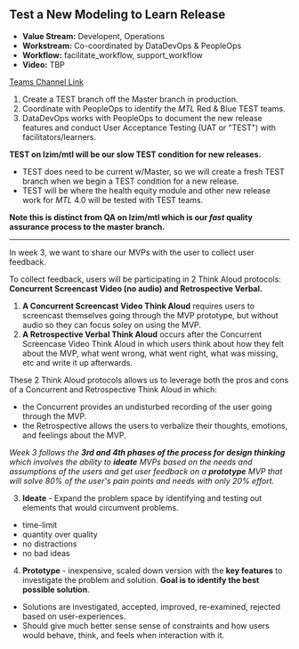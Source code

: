 ## Test a New Modeling to Learn Release

- **Value Stream:** Developent, Operations
- **Workstream:** Co-coordinated by DataDevOps & PeopleOps
- **Workflow:** facilitate_workflow, support_workflow
- **Video:** TBP

[Teams Channel Link](https://teams.microsoft.com/l/message/19:d15133fbfb4d4c3a8c81701292b1890d@thread.skype/1653504753950?tenantId=e95f1b23-abaf-45ee-821d-b7ab251ab3bf&groupId=1db500d5-0d01-4254-af42-ad3f78bafacd&parentMessageId=1653504753950&teamName=teampsd_vha&channelName=training_workflow&createdTime=1653504753950)

1. Create a TEST branch off the Master branch in production.
2. Coordinate with PeopleOps to identify the _MTL_ Red & Blue TEST teams.
3. DataDevOps works with PeopleOps to document the new release features and conduct User Acceptance Testing (UAT or "TEST") with facilitators/learners.

**TEST on lzim/mtl will be our slow TEST condition for new releases.**
- TEST does need to be current w/Master, so we will create a fresh TEST branch when we begin a TEST condition for a new release.
- TEST will be where the health equity module and other new release work for _MTL_ 4.0 will be tested with TEST teams.

**Note this is distinct from QA on lzim/mtl which is our _fast_ quality assurance process to the master branch.**

---

In week 3, we want to share our MVPs with the user to collect user feedback.

To collect feedback, users will be participating in 2 Think Aloud protocols: **Concurrent Screencast Video (no audio) and Retrospective Verbal.**

1.  **A Concurrent Screencast Video Think Aloud** requires users to screencast themselves going through the MVP prototype, but without audio so they can focus soley on using the MVP.
2.  **A Retrospective Verbal Think Aloud** occurs after the Concurrent Screencase Video Think Aloud in which users think about how they felt about the MVP, what went wrong, what went right, what was missing, etc and write it up afterwards.

These 2 Think Aloud protocols allows us to leverage both the pros and cons of a Concurrent and Retrospective Think Aloud in which:

- the Concurrent provides an undisturbed recording of the user going through the MVP.
- the Retrospective allows the users to verbalize their thoughts, emotions, and feelings about the MVP.

*Week 3 follows the **3rd and 4th phases of the process for design thinking** which involves the ability to **ideate** MVPs
based on the needs and assumptions of the users and get user feedback on a **prototype** MVP that will solve 80% of the user's 
pain points and needs with only 20% effort.*

3. **Ideate** - Expand the problem space by identifying and testing out elements that would circumvent problems.

- time-limit
- quantity over quality
- no distractions
- no bad ideas

4. **Prototype** - inexpensive, scaled down version with the **key features** to investigate the problem and solution. **Goal is to identify the best possible solution**.

- Solutions are investigated, accepted, improved, re-examined, rejected based on user-experiences.
- Should give much better sense sense of constraints and how users would behave, think, and feels when interaction with it.
